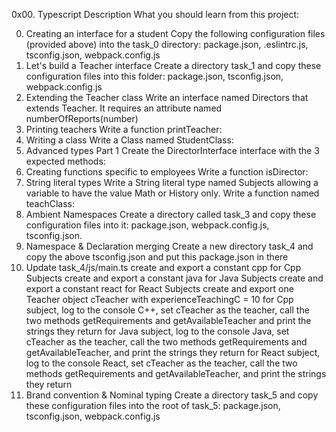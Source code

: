 0x00. Typescript
Description
What you should learn from this project:

0. Creating an interface for a student
Copy the following configuration files (provided above) into the task_0 directory: package.json, .eslintrc.js, tsconfig.json, webpack.config.js
1. Let's build a Teacher interface
Create a directory task_1 and copy these configuration files into this folder: package.json, tsconfig.json, webpack.config.js
2. Extending the Teacher class
Write an interface named Directors that extends Teacher. It requires an attribute named numberOfReports(number)
3. Printing teachers
Write a function printTeacher:
4. Writing a class
Write a Class named StudentClass:
5. Advanced types Part 1
Create the DirectorInterface interface with the 3 expected methods:
6. Creating functions specific to employees
Write a function isDirector:
7. String literal types
Write a String literal type named Subjects allowing a variable to have the value Math or History only. Write a function named teachClass:
8. Ambient Namespaces
Create a directory called task_3 and copy these configuration files into it: package.json, webpack.config.js, tsconfig.json.
9. Namespace & Declaration merging
Create a new directory task_4 and copy the above tsconfig.json and put this package.json in there
10. Update task_4/js/main.ts
create and export a constant cpp for Cpp Subjects
create and export a constant java for Java Subjects
create and export a constant react for React Subjects
create and export one Teacher object cTeacher with experienceTeachingC = 10
for Cpp subject, log to the console C++, set cTeacher as the teacher, call the two methods getRequirements and getAvailableTeacher and print the strings they return
for Java subject, log to the console Java, set cTeacher as the teacher, call the two methods getRequirements and getAvailableTeacher, and print the strings they return
for React subject, log to the console React, set cTeacher as the teacher, call the two methods getRequirements and getAvailableTeacher, and print the strings they return
11. Brand convention & Nominal typing
Create a directory task_5 and copy these configuration files into the root of task_5: package.json, tsconfig.json, webpack.config.js
